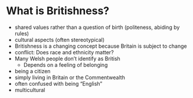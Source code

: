 # What is Britishness?

- shared values rather than a question of birth (politeness, abiding by rules)
- cultural aspects (often stereotypical)
- Britishness is a changing concept because Britain is subject to change
- conflict: Does race and ethnicity matter?
- Many Welsh people don’t identify as British
    - Depends on a feeling of belonging
- being a citizen
- simply living in Britain or the Commentwealth
- often confused with being “English”
- multicultural